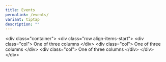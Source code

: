 ```yaml
---
title: Events
permalink: /events/
variant: tiptap
description: ""
---
```

<p>&lt;div class="container"&gt; &lt;div class="row align-items-start"&gt;
&lt;div class="col"&gt; One of three columns &lt;/div&gt; &lt;div class="col"&gt;
One of three columns &lt;/div&gt; &lt;div class="col"&gt; One of three
columns &lt;/div&gt; &lt;/div&gt; &lt;/div&gt;</p>
<p></p>